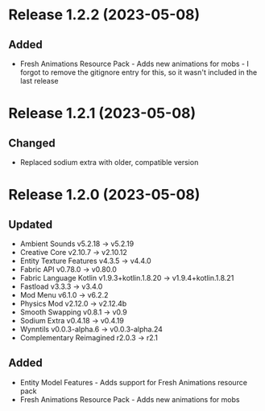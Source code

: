 # Release 1.2.2 (2023-05-08)

## Added

* Fresh Animations Resource Pack - Adds new animations for mobs - I forgot to remove the gitignore entry for this, so it wasn't included in the last release

# Release 1.2.1 (2023-05-08)

## Changed

* Replaced sodium extra with older, compatible version

# Release 1.2.0 (2023-05-08)

## Updated

* Ambient Sounds v5.2.18 -> v5.2.19
* Creative Core v2.10.7 -> v2.10.12
* Entity Texture Features v4.3.5 -> v4.4.0
* Fabric API v0.78.0 -> v0.80.0
* Fabric Language Kotlin v1.9.3+kotlin.1.8.20 -> v1.9.4+kotlin.1.8.21
* Fastload v3.3.3 -> v3.4.0
* Mod Menu v6.1.0 -> v6.2.2
* Physics Mod v2.12.0 -> v2.12.4b
* Smooth Swapping v0.8.1 -> v0.9
* Sodium Extra v0.4.18 -> v0.4.19
* Wynntils v0.0.3-alpha.6 -> v0.0.3-alpha.24
* Complementary Reimagined r2.0.3 -> r2.1

## Added

* Entity Model Features - Adds support for Fresh Animations resource pack
* Fresh Animations Resource Pack - Adds new animations for mobs
